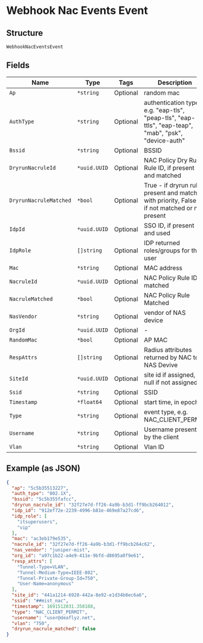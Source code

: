 
# Webhook Nac Events Event

## Structure

`WebhookNacEventsEvent`

## Fields

| Name | Type | Tags | Description |
|  --- | --- | --- | --- |
| `Ap` | `*string` | Optional | random mac |
| `AuthType` | `*string` | Optional | authentication type, e.g. "eap-tls", "peap-tls", "eap-ttls", "eap-teap", "mab", "psk", "device-auth" |
| `Bssid` | `*string` | Optional | BSSID |
| `DryrunNacruleId` | `*uuid.UUID` | Optional | NAC Policy Dry Run Rule ID, if present and matched |
| `DryrunNacruleMatched` | `*bool` | Optional | True - if dryrun rule present and matched with priority, False - if not matched or not present |
| `IdpId` | `*uuid.UUID` | Optional | SSO ID, if present and used |
| `IdpRole` | `[]string` | Optional | IDP returned roles/groups for the user |
| `Mac` | `*string` | Optional | MAC address |
| `NacruleId` | `*uuid.UUID` | Optional | NAC Policy Rule ID, if matched |
| `NacruleMatched` | `*bool` | Optional | NAC Policy Rule Matched |
| `NasVendor` | `*string` | Optional | vendor of NAS device |
| `OrgId` | `*uuid.UUID` | Optional | - |
| `RandomMac` | `*bool` | Optional | AP MAC |
| `RespAttrs` | `[]string` | Optional | Radius attributes returned by NAC to NAS Devive |
| `SiteId` | `*uuid.UUID` | Optional | site id if assigned, null if not assigned |
| `Ssid` | `*string` | Optional | SSID |
| `Timestamp` | `*float64` | Optional | start time, in epoch |
| `Type` | `*string` | Optional | event type, e.g. NAC_CLIENT_PERMIT |
| `Username` | `*string` | Optional | Username presented by the client |
| `Vlan` | `*string` | Optional | Vlan ID |

## Example (as JSON)

```json
{
  "ap": "5c5b35513227",
  "auth_type": "802.1X",
  "bssid": "5c5b355fafcc",
  "dryrun_nacrule_id": "32f27e7d-ff26-4a9b-b3d1-ff9bcb264012",
  "idp_id": "912ef72e-2239-4996-b81e-469e87a27cd6",
  "idp_role": [
    "itsuperusers",
    "vip"
  ],
  "mac": "ac3eb179e535",
  "nacrule_id": "32f27e7d-ff26-4a9b-b3d1-ff9bcb264c62",
  "nas_vendor": "juniper-mist",
  "org_id": "a97c1b22-a4e9-411e-9bfd-d8695a0f9e61",
  "resp_attrs": [
    "Tunnel-Type=VLAN",
    "Tunnel-Medium-Type=IEEE-802",
    "Tunnel-Private-Group-Id=750",
    "User-Name=anonymous"
  ],
  "site_id": "441a1214-6928-442a-8e92-e1d34b8ec6a6",
  "ssid": "##mist_nac",
  "timestamp": 1691512031.358188,
  "type": "NAC_CLIENT_PERMIT",
  "username": "user@deaflyz.net",
  "vlan": "750",
  "dryrun_nacrule_matched": false
}
```

